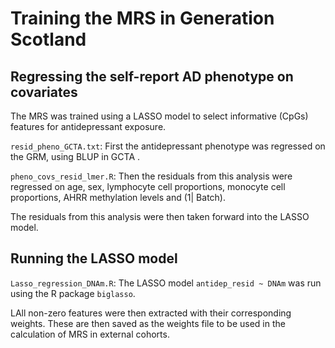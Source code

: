 # Training the MRS in Generation Scotland 

## Regressing the self-report AD phenotype on  covariates 

The MRS was trained using a LASSO model to select informative (CpGs) features for antidepressant exposure. 

`resid_pheno_GCTA.txt`: First the antidepressant phenotype was regressed on the GRM, using BLUP in GCTA . 

`pheno_covs_resid_lmer.R`: Then the residuals from this analysis were regressed on age, sex, lymphocyte cell proportions, monocyte cell proportions, AHRR methylation levels and (1| Batch). 

The residuals from this analysis were then taken forward into the LASSO model. 

## Running the LASSO model 

`Lasso_regression_DNAm.R`: The LASSO model `antidep_resid ~ DNAm` was run using the R package `biglasso`. 

 LAll non-zero features were then extracted with their corresponding weights. These are then saved as the weights file to be used in the calculation of MRS in external cohorts. 
